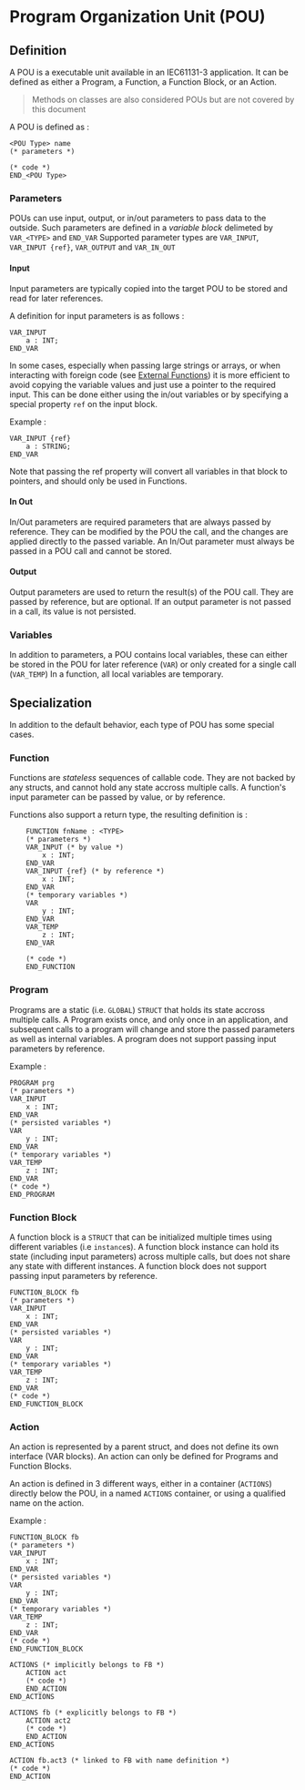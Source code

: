 # Program Organization Unit (POU)

## Definition

A POU is a executable unit available in an IEC61131-3 application.
It can be defined as either a Program, a Function, a Function Block, or an Action.

> Methods on classes are also considered POUs but are not covered by this document

A POU is defined as :
```iecst
<POU Type> name 
(* parameters *)

(* code *)
END_<POU Type>
```

### Parameters

POUs can use input, output, or in/out parameters to pass data to the outside.
Such parameters are defined in a _variable block_  delimeted by `VAR_<TYPE>` and `END_VAR`
Supported parameter types are `VAR_INPUT`, `VAR_INPUT {ref}`, `VAR_OUTPUT` and `VAR_IN_OUT`

#### Input

Input parameters are typically copied into the target POU to be stored and read for later references.

A definition for input parameters is as follows :
```iecst
VAR_INPUT
    a : INT;
END_VAR
```

In some cases, especially when passing large strings or arrays, or when interacting with foreign code (see [External Functions](libraries/external_functions.md)) it is more efficient to avoid copying the variable values and just use a pointer to the required input.
This can be done either using the in/out variables or by specifying a special property `ref` on the input block.

Example :
```iecst
VAR_INPUT {ref}
    a : STRING;
END_VAR
```

Note that passing the ref property will convert all variables in that block to pointers, and should only be used in Functions.

#### In Out

In/Out parameters are required parameters that are always passed by reference.
They can be modified by the POU the call, and the changes are applied directly to the passed variable.
An In/Out parameter must always be passed in a POU call and cannot be stored.

#### Output

Output parameters are used to return the result(s) of the POU call. 
They are passed by reference, but are optional.
If an output parameter is not passed in a call, its value is not persisted.

### Variables

In addition to parameters, a POU contains local variables, these can either be stored in the POU for later reference (`VAR`) or only created for a single call (`VAR_TEMP`)
In a function, all local variables are temporary.

## Specialization

In addition to the default behavior, each type of POU has some special cases.

### Function

Functions are _stateless_ sequences of callable code. They are not backed by any structs, and cannot hold any state accross multiple calls.
A function's input parameter can be passed by value, or by reference.

Functions also support a return type, the resulting definition is :
```iecst
    FUNCTION fnName : <TYPE>
    (* parameters *)
    VAR_INPUT (* by value *)
        x : INT;
    END_VAR
    VAR_INPUT {ref} (* by reference *)
        x : INT;
    END_VAR
    (* temporary variables *)
    VAR
        y : INT;
    END_VAR
    VAR_TEMP
        z : INT;
    END_VAR

    (* code *)
    END_FUNCTION
```

### Program

Programs are a static (i.e. `GLOBAL`) `STRUCT` that holds its state accross multiple calls.
A Program exists once, and only once in an application, and subsequent calls to a program will change and store the passed parameters as well as internal variables.
A program does not support passing input parameters by reference.

Example :
```iecst
PROGRAM prg 
(* parameters *)
VAR_INPUT
    x : INT;
END_VAR
(* persisted variables *)
VAR
    y : INT;
END_VAR
(* temporary variables *)
VAR_TEMP
    z : INT;
END_VAR
(* code *)
END_PROGRAM
```

### Function Block

A function block is a `STRUCT` that can be initialized multiple times using different variables (i.e `instance`s).
A function block instance can hold its state (including input parameters) across multiple calls, but does not share any state with different instances.
A function block does not support passing input parameters by reference.

```iecst
FUNCTION_BLOCK fb
(* parameters *)
VAR_INPUT
    x : INT;
END_VAR
(* persisted variables *)
VAR
    y : INT;
END_VAR
(* temporary variables *)
VAR_TEMP
    z : INT;
END_VAR
(* code *)
END_FUNCTION_BLOCK
```

### Action

An action is represented by a parent struct, and does not define its own interface (VAR blocks).
An action can only be defined for Programs and Function Blocks.

An action is defined in 3 different ways, either in a container (`ACTIONS`) directly below the POU, in a named `ACTIONS` container, or using a qualified name on the action.

Example :
```iecst
FUNCTION_BLOCK fb
(* parameters *)
VAR_INPUT
    x : INT;
END_VAR
(* persisted variables *)
VAR
    y : INT;
END_VAR
(* temporary variables *)
VAR_TEMP
    z : INT;
END_VAR
(* code *)
END_FUNCTION_BLOCK

ACTIONS (* implicitly belongs to FB *)
    ACTION act
    (* code *)
    END_ACTION
END_ACTIONS

ACTIONS fb (* explicitly belongs to FB *)
    ACTION act2
    (* code *)
    END_ACTION
END_ACTIONS

ACTION fb.act3 (* linked to FB with name definition *)
(* code *)
END_ACTION
```